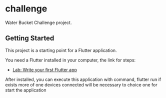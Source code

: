 # challenge

Water Bucket Challenge project.

## Getting Started

This project is a starting point for a Flutter application.

You need a Flutter installed in your computer, the link for steps:

- [Lab: Write your first Flutter app](https://docs.flutter.dev/get-started/install)

After installed, you can execute this application with command,
flutter run
if exists more of one devices connected will be necessary to choice one for start the application
